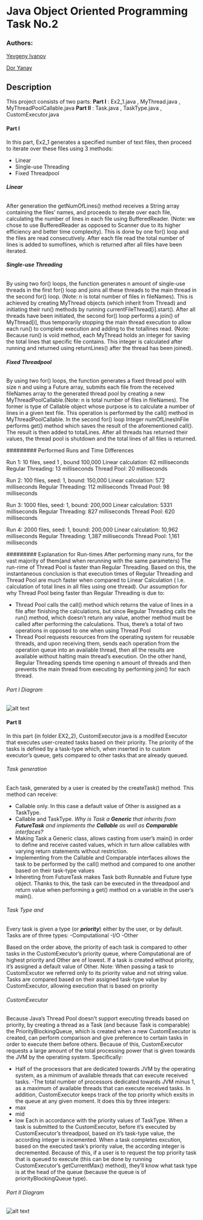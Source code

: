 # Java Object Oriented Programming Task No.2
### Authors:
[Yevgeny Ivanov](https://github.com/yevgenyivanov)

[Dor Yanay](https://github.com/DorYanay)


## Description
This project consists of two parts:
**Part I**	: Ex2_1.java , MyThread.java , MyThreadPoolCallable.java
**Part II**	: Task.java , TaskType.java , CustomExecutor.java
#### Part I
In this part, Ex2_1 generates a specified number of text files, then proceed to iterate over these files using 3 methods:
- Linear
- Single-use Threading
- Fixed Threadpool


###### **Linear**
After generation the getNumOfLines() method receives a String array containing the files’ names, and proceeds to iterate over each file, calculating the number of lines in each file using BufferedReader.
(Note: we chose to use BufferedReader as opposed to Scanner due to its higher efficiency and better time complexity).
This is done by one for() loop and the files are read consecutively. After each file read the total number of lines is added to sumoflines, which is returned after all files have been iterated.

###### **Single-use Threading**
By using two for() loops, the function generates n amount of single-use threads in the first for() loop and joins all these threads to the main thread in the second for() loop.
(Note: n is total number of files in fileNames).
This is achieved by creating MyThread objects (which inherit from Thread) and initiating their run() methods by running currentFileThread[i].start().
After all threads have been initiated, the second for() loop performs a join() of MyThread[i], thus temporarily stopping the main thread execution to allow each run() to complete execution and adding to the totallines read.
(Note: Because run() is void method, each MyThread holds an integer for saving the total lines that specific file contains. This integer is calculated after running and returned using returnLines() after the thread has been joined).



###### **Fixed Threadpool**
By using two for() loops, the function generates a fixed thread pool with size n and using a Future array, submits each file from the received fileNames array to the generated thread pool by creating a new MyThreadPoolCallable.(Note: n is total number of files in fileNames).
The former is type of Callable object whose purpose is to calculate a number of lines in a given text file. This operation is performed by the call() method in MyThreadPoolCallable.
In the second for() loop Integer numOfLinesInFile performs get() method which saves the result of the aforementioned call(). The result is then added to totalLines.
After all threads has returned their values, the thread pool is shutdown and the total lines of all files is returned.

######### Performed Runs and Time Differences

Run 1:
10 files, seed 1 , bound 100,000
Linear calculation:	 62 milliseconds
Regular Threading:	 13 milliseconds
Thread Pool:		 20 milliseconds

Run 2:
100 files, seed: 1, bound: 150,000
Linear calculation:	 572 milliseconds
Regular Threading:	 112 milliseconds
Thread Pool:		 98 milliseconds

Run 3:
1000 files, seed: 1, bound: 200,000
Linear calculation:	 5331 milliseconds
Regular Threading:	 827 milliseconds
Thread Pool:		 620 milliseconds

Run 4:
2000 files, seed: 1, bound: 200,000
Linear calculation:	 10,962 milliseconds
Regular Threading:	 1,387 milliseconds
Thread Pool:		 1,161 milliseconds

######### Explanation for Run-times
After performing many runs, for the vast majority of them(and when rerunning with the same parameters) The run-rime of Thread Pool is faster than Regular Threading.
Based on this, the instantaneous conclusion is that execution times of Regular Threading and Thread Pool are much faster when compared to Linear Calculation ( I.e. calculation of total lines in all files using one thread).
Our assumption for why Thread Pool being faster than Regular Threading is due to:
- Thread Pool calls the call() method which returns the value of lines in a file after finishing the calculations, but since Regular Threading calls the run() method, which doesn’t return any value, another method must be called after performing the calculations. Thus, there’s a total of two operations in opposed to one when using Thread Pool
- Thread Pool requests resources from the operating system for reusable threads, and upon receiving them, sends each operation from the operation queue into an available thread, then all the results are available without halting main thread’s execution. On the other hand, Regular Threading spends time opening n amount of threads and then prevents the main thread from executing by performing join() for each thread.

###### Part I Diagram
![alt text](https://github.com/DorYanay/OOP.Assignment2/blob/main/src/EX2/partAdiagram.png?raw=true)


#### Part II
In this part (in folder EX2_2), CustomExecutor.java is a modifed Executor that executes user-created tasks based on their priority. The priority of the tasks is defined by a task-type which, when inserted in to custom executor’s queue, gets compared to other tasks that are already queued.


###### Task generation
Each task, generated by a user is created by the createTask() method. This method can receive:
- Callable only. In this case a default value of Other is assigned as a TaskType.
- Callable and TaskType.
  *Why is Task a **Generic** that inherits from **FutureTask** and implements the **Callable** as well as **Comparable** interfaces?*
- Making Task a Generic class, allows casting from user’s main() in order to define and receive casted values, which in turn allow callables with varying return statements without restriction.
- Implementing from the Callable and Comparable interfaces allows the task to be performed by the call() method and compared to one another based on their task-type values
- Inhereting from FutureTask makes Task both Runnable and Future type object. Thanks to this, the task can be executed in the threadpool and return value when performing a get() method on a variable in the user’s main().

###### Task Type and
Every task is given a type (or **_priority_**)  either by the user, or by default.
Tasks are of three types:
-Computational
-I/O
-Other

Based on the order above, the priority of each task is compared to other tasks in the CustomExecutor’s priority queue, where Computational are of highest priority and Other are of lowest.
If a task is created without priority, it’s assigned a default value of Other.
Note: When passing a task to CustomExcutor we referred only to its priority value and not string value.
Tasks are compared based on their assigned task-type value by CustomExecutor, allowing execution that is based on priority

###### CustomExecutor
Because Java’s Thread Pool doesn’t support executing threads based on priority, by creating a thread as a Task (and because Task is comparable) the PriorityBlockingQueue, which is created when a new CustomExecutor is created, can perform comparison and give preference to certain tasks in order to execute them before others. Because of this, CustomExecutor requests a large amount of the total processing power that is given towards the JVM by the operating system. Specifically:

- Half of the processors that are dedicated towards JVM by the operating system, as a minimum of available threads that can execute received tasks.
  -The total number of processors dedicated towards JVM minus 1, as a maximum of available threads that can execute received tasks.
  In addition, CustomExecutor keeps track of the top priority which exsits in the queue at any given moment. It does this by three integers:
- max
- mid
- low
  Each in accordance with the priority values of TaskType.
  When a task is submitted to the CustomExecutor, before it’s executed by CustomExecutor’s threadpool, based on it’s task-type value, the according integer is incemented.
  When a task completes excution, based on the executed task’s priority value, the according integer is decremented.
  Because of this, if a user is to request the top priority task that is queued to execute (this can be done by running CustomExecutor’s getCurrentMax() method), they’ll know what task type is at the head of the queue (because the queue is of priorityBlockingQueue type).

###### Part II Diagram
![alt text](https://github.com/DorYanay/OOP.Assignment2/blob/main/src/EX2/EX2_2/Partbdiagram.png?raw=true)


